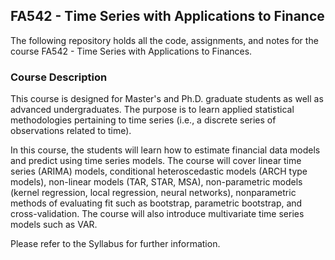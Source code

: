 ## FA542 - Time Series with Applications to Finance 

The following repository holds all the code, assignments, and notes for the course FA542 - Time Series with Applications to Finances.

### Course Description

This course is designed for Master's and Ph.D. graduate students as well as advanced undergraduates. The purpose is to learn applied statistical methodologies pertaining to time series (i.e., a discrete series of observations related to time).

In this course, the students will learn how to estimate financial data models and predict using time series models. The course will cover linear time series (ARIMA) models, conditional heteroscedastic models (ARCH type models), non-linear models (TAR, STAR, MSA), non-parametric models (kernel regression, local regression, neural networks), nonparametric methods of evaluating fit such as bootstrap, parametric bootstrap, and cross-validation. The course will also introduce multivariate time series models such as VAR.

Please refer to the Syllabus for further information.
